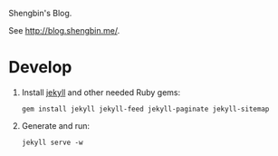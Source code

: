 Shengbin's Blog.

See <http://blog.shengbin.me/>.

# Develop

1. Install [jekyll](https://jekyllrb.com/) and other needed Ruby gems:

	`gem install jekyll jekyll-feed jekyll-paginate jekyll-sitemap`
	
2. Generate and run:

	`jekyll serve -w`

